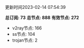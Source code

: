 更新时间2023-02-14 07:54:39

**总订阅: 73**
**总节点: 888**
**有效节点: 272**
- v2ray节点: 166
- ss节点: 104
- trojan节点: 2
